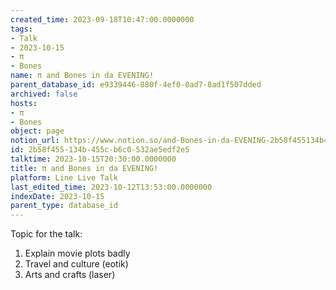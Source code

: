 ```yaml
---
created_time: 2023-09-18T10:47:00.0000000
tags:
- Talk
- 2023-10-15
- π
- Bones
name: π and Bones in da EVENING!
parent_database_id: e9339446-880f-4ef0-8ad7-8ad1f507dded
archived: false
hosts:
- π
- Bones
object: page
notion_url: https://www.notion.so/and-Bones-in-da-EVENING-2b58f455134b455cb6c0532ae5edf2e5
id: 2b58f455-134b-455c-b6c0-532ae5edf2e5
talktime: 2023-10-15T20:30:00.0000000
title: π and Bones in da EVENING!
platform: Line Live Talk
last_edited_time: 2023-10-12T13:53:00.0000000
indexDate: 2023-10-15
parent_type: database_id
---
```


Topic for the talk:
1. Explain movie plots  badly 
2. Travel and culture (eotik)
3. Arts and crafts (laser)

























